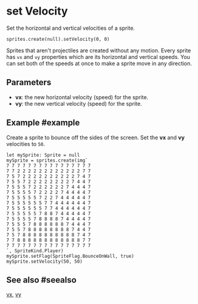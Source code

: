 # set Velocity

Set the horizontal and vertical velocities of a sprite.

```sig
sprites.create(null).setVelocity(0, 0)
```

Sprites that aren't projectiles are created without any motion. Every sprite has `vx` and `vy` properties which are its horizontal and vertical speeds.
You can set both of the speeds at once to make a sprite move in any direction.

## Parameters

* **vx**: the new horizontal velocity (speed) for the sprite.
* **vy**: the new vertical velocity (speed) for the sprite.

## Example #example

Create a sprite to bounce off the sides of the screen. Set the **vx** and **vy**
velocities to `50`.

```blocks
let mySprite: Sprite = null
mySprite = sprites.create(img`
7 7 7 7 7 7 7 7 7 7 7 7 7 7 7 7 
7 7 2 2 2 2 2 2 2 2 2 2 2 2 7 7 
7 5 7 2 2 2 2 2 2 2 2 2 2 7 4 7 
7 5 5 7 2 2 2 2 2 2 2 2 7 4 4 7 
7 5 5 5 7 2 2 2 2 2 2 7 4 4 4 7 
7 5 5 5 5 7 2 2 2 2 7 4 4 4 4 7 
7 5 5 5 5 5 7 2 2 7 4 4 4 4 4 7 
7 5 5 5 5 5 5 7 7 4 4 4 4 4 4 7 
7 5 5 5 5 5 5 7 7 4 4 4 4 4 4 7 
7 5 5 5 5 5 7 8 8 7 4 4 4 4 4 7 
7 5 5 5 5 7 8 8 8 8 7 4 4 4 4 7 
7 5 5 5 7 8 8 8 8 8 8 7 4 4 4 7 
7 5 5 7 8 8 8 8 8 8 8 8 7 4 4 7 
7 5 7 8 8 8 8 8 8 8 8 8 8 7 4 7 
7 7 8 8 8 8 8 8 8 8 8 8 8 8 7 7 
7 7 7 7 7 7 7 7 7 7 7 7 7 7 7 7 
`, SpriteKind.Player)
mySprite.setFlag(SpriteFlag.BounceOnWall, true)
mySprite.setVelocity(50, 50)
```

## See also #seealso

[vx](/reference/sprites/sprite/vx),
[vy](/reference/sprites/sprite/vy)

